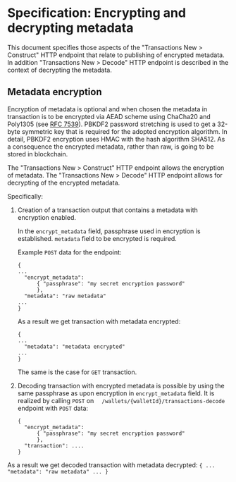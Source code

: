 # Specification: Encrypting and decrypting metadata

This document specifies those aspects of the "Transactions New > Construct" HTTP endpoint that relate to publishing of encrypted metadata.
In addition "Transactions New > Decode" HTTP endpoint is described in the context of decrypting the metadata.

## Metadata encryption

Encryption of metadata is optional and when chosen the metadata in transaction is to be encrypted
via AEAD scheme using ChaCha20 and Poly1305 (see [RFC 7539][ref]). PBKDF2 password stretching is used to get a 32-byte symmetric key
that is required for the adopted encryption algorithm. In detail, PBKDF2 encryption uses HMAC with the hash algorithm SHA512.
As a consequence the encrypted metadata, rather than raw, is going to be stored in blockchain.

  [ref]: https://datatracker.ietf.org/doc/html/rfc7539

The "Transactions New > Construct" HTTP endpoint allows the encryption of metadata.
The "Transactions New > Decode" HTTP endpoint allows for decrypting of the encrypted metadata.

Specifically:

1. Creation of a transaction output that contains a metadata with encryption enabled.

    In the `encrypt_metadata` field, passphrase used in encryption is established. `metadata` field to be encrypted is required.

    Example `POST` data for the endpoint:

    ```
    {
    ...
      "encrypt_metadata":
          { "passphrase": "my secret encryption password"
          },
      "metadata": "raw metadata"
    ...
    }
    ```

    As a result we get transaction with metadata encrypted:
    ```
    {
    ...
      "metadata": "metadata encrypted"
    ...
    }
    ```
    The same is the case for `GET` transaction.

2. Decoding transaction with encrypted metadata is possible by using the same passphrase as upon encryption in `encrypt_metadata` field. It is realized by calling `POST` on `  /wallets/{walletId}/transactions-decode` endpoint with `POST` data:

    ```
    {
      "encrypt_metadata":
          { "passphrase": "my secret encryption password"
          },
      "transaction": ....
    }
    ```

  As a result we get decoded transaction with metadata decrypted:
    ```
    {
    ...
      "metadata": "raw metadata"
    ...
    }
    ```
